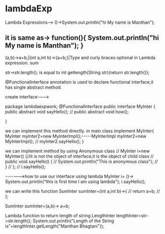 # lambdaExp
Lambda Expressions-->
()->System.out.println("hi My  name is Manthan");

it is same as->
function(){
System.out.println("hi My  name is Manthan");
}
--------------------------------------- 
(a,b)->a+b;|(int a,int b)->{a+b;}|Type and curly braces optional in Lambda expression.
sum

str->str.length();  is equal to   int getlength(String str){return str.length()};

@FunctionalInterface annotation is used to declare functional interface,it has single abstract method.

create interface--->

package lambdaexpwork;
@FunctionalInterface
public interface MyInter {
public abstract void sayHello(); 
//	public abstract void how();
	
}

we can implement this method directly.
in main class implement MyInter{
MyInter myInter2=new MyInterImpl();-----MyInterImpl myInter2=new MyInterImpl();
//		myInter2.sayHello();
}

we can implement method by using Anonymous class
//		MyInter i=new MyInter() {//it is not the object of interface,it is the object of child class
//        public void sayHello() {
//        	System.out.println("This is anonymous class");
//        }	
//	};
//	i.sayHello();


------->how to use our interface using lambda
MyInter i= ()-> System.out.println("this is first time I am using lambda");
i.sayHello();


we can write this function
	SumInter sumInter=(int a,int b)->{
//			return a+b;
//		};


SumInter sumInter=(a,b)-> a+b;

Lambda function to return length of string
LengthInter lengthInter=str->str.length(); 
		System.out.println("Length of the String is"+lengthInter.getLength("Manthan Bhagtani"));






